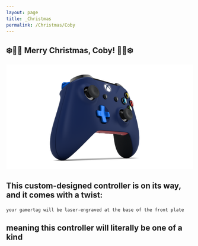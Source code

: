 ```yaml
---
layout: page
title: _Christmas
permalink: /Christmas/Coby
---
```


## ❄️🎄🎁 Merry Christmas, Coby! 🎁🎄❄️

<img src="/assets/custom-icon.png" alt="pew pew" style="width: 750px;"/>

## This custom-designed controller is on its way, and it comes with a twist:

`your gamertag will be laser-engraved at the base of the front plate`

## meaning this controller will literally be **one of a kind**
